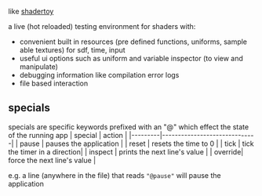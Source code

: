 like [shadertoy](https://shadertoy.com)

a live (hot reloaded) testing environment for shaders with:
- convenient built in resources (pre defined functions, uniforms, sample able textures) for sdf, time, input
- useful ui options such as uniform and variable inspector (to view and manipulate)
- debugging information like compilation error logs
- file based interaction

<!-- ## defaults -->

## specials
specials are specific keywords prefixed with an "@" which effect the state of the running app
| special | action                       |
|---------|------------------------------|
| pause   | pauses the application       |
| reset   | resets the time to 0         |
| tick    | tick the timer in a direction|
| inspect | prints the next line's value |
| override| force the next line's value  |

e.g. a line (anywhere in the file) that reads `"@pause"` will pause the application
